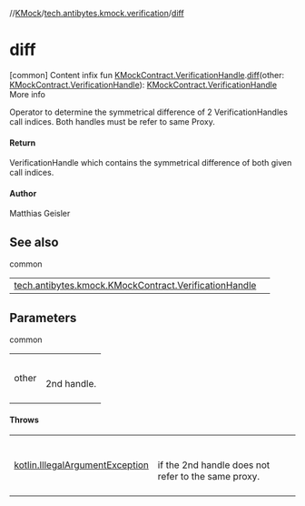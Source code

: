 //[KMock](../../index.md)/[tech.antibytes.kmock.verification](index.md)/[diff](diff.md)



# diff
[common]
Content
infix fun [KMockContract.VerificationHandle](../tech.antibytes.kmock/-k-mock-contract/-verification-handle/index.md).[diff](diff.md)(other: [KMockContract.VerificationHandle](../tech.antibytes.kmock/-k-mock-contract/-verification-handle/index.md)): [KMockContract.VerificationHandle](../tech.antibytes.kmock/-k-mock-contract/-verification-handle/index.md)
More info


Operator to determine the symmetrical difference of 2 VerificationHandles call indices. Both handles must be refer to same Proxy.



#### Return


VerificationHandle which contains the symmetrical difference of both given call indices.



#### Author


Matthias Geisler



## See also

common

| | |
|---|---|
| <a name="tech.antibytes.kmock.verification//diff/tech.antibytes.kmock.KMockContract.VerificationHandle#tech.antibytes.kmock.KMockContract.VerificationHandle/PointingToDeclaration/"></a>[tech.antibytes.kmock.KMockContract.VerificationHandle](../tech.antibytes.kmock/-k-mock-contract/-verification-handle/index.md)| <a name="tech.antibytes.kmock.verification//diff/tech.antibytes.kmock.KMockContract.VerificationHandle#tech.antibytes.kmock.KMockContract.VerificationHandle/PointingToDeclaration/"></a>|



## Parameters

common

| | |
|---|---|
| <a name="tech.antibytes.kmock.verification//diff/tech.antibytes.kmock.KMockContract.VerificationHandle#tech.antibytes.kmock.KMockContract.VerificationHandle/PointingToDeclaration/"></a>other| <a name="tech.antibytes.kmock.verification//diff/tech.antibytes.kmock.KMockContract.VerificationHandle#tech.antibytes.kmock.KMockContract.VerificationHandle/PointingToDeclaration/"></a><br><br>2nd handle.<br><br>|



#### Throws

| | |
|---|---|
| <a name="tech.antibytes.kmock.verification//diff/tech.antibytes.kmock.KMockContract.VerificationHandle#tech.antibytes.kmock.KMockContract.VerificationHandle/PointingToDeclaration/"></a>[kotlin.IllegalArgumentException](https://kotlinlang.org/api/latest/jvm/stdlib/kotlin/-illegal-argument-exception/index.html)| <a name="tech.antibytes.kmock.verification//diff/tech.antibytes.kmock.KMockContract.VerificationHandle#tech.antibytes.kmock.KMockContract.VerificationHandle/PointingToDeclaration/"></a><br><br>if the 2nd handle does not refer to the same proxy.<br><br>|
